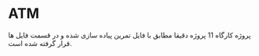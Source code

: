 # ATM
پروژه کارگاه 11
پروژه دقیقا مطابق با فایل تمرین پیاده سازی شده و در قسمت فایل ها قرار گرفته شده است.
